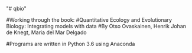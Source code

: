 "# qbio" 

#Working through the book:
#Quantitative Ecology and Evolutionary Biology: Integrating models with data
#By Otso Ovaskainen, Henrik Johan de Knegt, Maria del Mar Delgado

#Programs are written in Python 3.6 using Anaconda 

